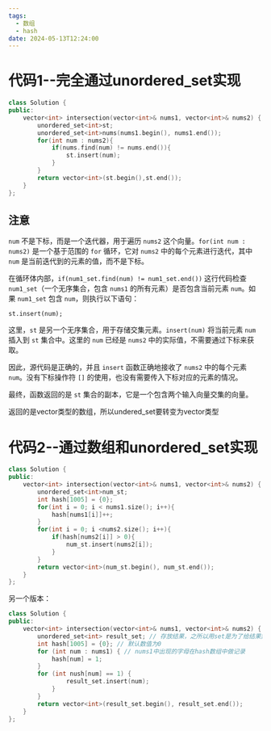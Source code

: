 ```yaml
---
tags:
  - 数组
  - hash
date: 2024-05-13T12:24:00
---
```

# 代码1--完全通过unordered_set实现

```c++
class Solution {
public:
    vector<int> intersection(vector<int>& nums1, vector<int>& nums2) {
        unordered_set<int>st;
        unordered_set<int>nums(nums1.begin(), nums1.end());
        for(int num : nums2){
            if(nums.find(num) != nums.end()){
                st.insert(num);
            }
        }
        return vector<int>(st.begin(),st.end());
    }
};
```

## 注意

`num` 不是下标，而是一个迭代器，用于遍历 `nums2` 这个向量。`for(int num : nums2)` 是一个基于范围的 `for` 循环，它对 `nums2` 中的每个元素进行迭代，其中 `num` 是当前迭代到的元素的值，而不是下标。

在循环体内部，`if(num1_set.find(num) != num1_set.end())` 这行代码检查 `num1_set`（一个无序集合，包含 `nums1` 的所有元素）是否包含当前元素 `num`。如果 `num1_set` 包含 `num`，则执行以下语句：

`st.insert(num);`

这里，`st` 是另一个无序集合，用于存储交集元素。`insert(num)` 将当前元素 `num` 插入到 `st` 集合中。这里的 `num` 已经是 `nums2` 中的实际值，不需要通过下标来获取。

因此，源代码是正确的，并且 `insert` 函数正确地接收了 `nums2` 中的每个元素 `num`。没有下标操作符 `[]` 的使用，也没有需要传入下标对应的元素的情况。

最终，函数返回的是 `st` 集合的副本，它是一个包含两个输入向量交集的向量。

返回的是vector类型的数组，所以undered_set要转变为vector类型

# 代码2--通过数组和unordered_set实现

```c++
class Solution {
public:
    vector<int> intersection(vector<int>& nums1, vector<int>& nums2) {
        unordered_set<int>num_st;
        int hash[1005] = {0};
        for(int i = 0; i < nums1.size(); i++){
            hash[nums1[i]]++;
        }
        for(int i = 0; i <nums2.size(); i++){
            if(hash[nums2[i]] > 0){
                num_st.insert(nums2[i]);
            }
        }
        return vector<int>(num_st.begin(), num_st.end());
    }
};
```

另一个版本：
```c++
class Solution {
public:
    vector<int> intersection(vector<int>& nums1, vector<int>& nums2) {
        unordered_set<int> result_set; // 存放结果，之所以用set是为了给结果集去重
        int hash[1005] = {0}; // 默认数值为0
        for (int num : nums1) { // nums1中出现的字母在hash数组中做记录
            hash[num] = 1;
        }
        for (int nush[num] == 1) {
                result_set.insert(num);
            }
        }
        return vector<int>(result_set.begin(), result_set.end());
    }
};
```
